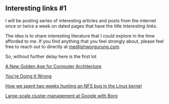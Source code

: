 ## Interesting links #1

I will be posting series of interesting articles and posts from the internet once or twice a week on dated pages that have the title *Interesting links*.

The idea is to share interesting literature that I could explore in the time afforded to me. If you find anything that you feel strongly about, please feel free to reach out to directly at me@ishworgurung.com.

So, without further delay here is the first lot

[A New Golden Age for Computer Architecture](https://cacm.acm.org/magazines/2019/2/234352-a-new-golden-age-for-computer-architecture/fulltext)

[You're Doing It Wrong](https://queue.acm.org/detail.cfm?id=1814327) 

[How we spent two weeks hunting an NFS bug in the Linux kernel](https://about.gitlab.com/2018/11/14/how-we-spent-two-weeks-hunting-an-nfs-bug/)

[Large-scale cluster management at Google with Borg](https://storage.googleapis.com/pub-tools-public-publication-data/pdf/43438.pdf)
